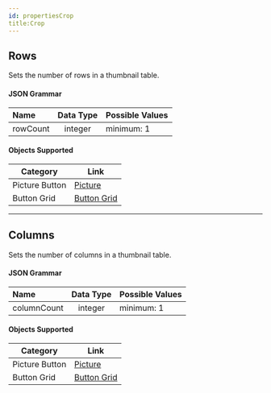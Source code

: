 ```yaml
---
id: propertiesCrop
title:Crop
---
```


## Rows

Sets the number of rows in a thumbnail table.

#### JSON Grammar

|Name|Data Type|Possible Values|
|:---|:---:|---|
|rowCount|integer|minimum: 1|


#### Objects Supported

|Category|Link| 
|---|---|
|Picture Button|[Picture](pictureButton_overview.md)|
|Button Grid|[Button Grid](buttonGrid_overview.md)|


<hr>

## Columns

Sets the number of columns in a thumbnail table.



#### JSON Grammar

|Name|Data Type|Possible Values|
|:---|:---:|---|
|columnCount|integer|minimum: 1|


#### Objects Supported

|Category|Link| 
|---|---|
|Picture Button|[Picture](pictureButton_overview.md)|
|Button Grid|[Button Grid](buttonGrid_overview.md)|





